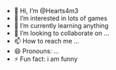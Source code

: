 - 👋 Hi, I’m @Hearts4m3
- 👀 I’m interested in lots of games
- 🌱 I’m currently learning anything
- 💞️ I’m looking to collaborate on ...
- 📫 How to reach me ...
- 😄 Pronouns: ...
- ⚡ Fun fact: i am funny

<!---
Hearts4m3/Hearts4m3 is a ✨ special ✨ repository because its `README.md` (this file) appears on your GitHub profile.
You can click the Preview link to take a look at your changes.
--->
